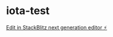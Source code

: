 # iota-test

[Edit in StackBlitz next generation editor ⚡️](https://stackblitz.com/~/github.com/Drakxard/iota-test)